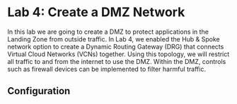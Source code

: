 # Lab 4: Create a DMZ Network

In this lab we are going to create a DMZ to protect applications in the Landing Zone from outside traffic. In Lab 4, we enabled the Hub & Spoke network option to create a Dynamic Routing Gateway (DRG) that connects Virtual Cloud Networks (VCNs) together. Using this topology, we will restrict all traffic to and from the internet to use the DMZ. Within the DMZ, controls such as firewall devices can be implemented to filter harmful traffic.

## Configuration
